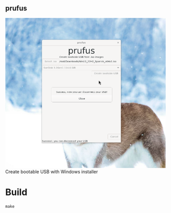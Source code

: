 ## prufus
![bootloader](screenshot1.png)
Create bootable USB with Windows installer

# Build
```
make
```
